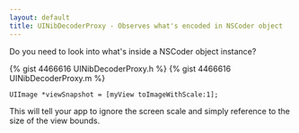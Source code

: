 ```yaml
--- 
layout: default
title: UINibDecoderProxy - Observes what's encoded in NSCoder object
---
```


<script src="jquery.min.js"></script>
<script type="text/javascript">
    // Disabling default style sheet of gist
    $(document).ready(function(){
     $(".gist-data").removeClass("gist-data gist-syntax");
     $(".gist-file").removeClass("gist-file");
     // $(".gist-meta").hide();
    });
</script>

Do you need to look into what's inside a NSCoder object instance?

{% gist 4466616 UINibDecoderProxy.h %}
{% gist 4466616 UINibDecoderProxy.m %}

    
    UIImage *viewSnapshot = [myView toImageWithScale:1];
    

  
This will tell your app to ignore the screen scale and simply reference to the
size of the view bounds.

